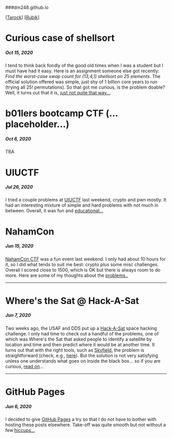 ###dm248.github.io

   [[Tarock](https://gentle-citadel-87130.herokuapp.com)]  [[Rubik](https://github.com/dm248/rubik)]

### 

# Curious case of shellsort

##### Oct 15, 2020

I tend to think back fondly of the good old times when I was a student but I must have had it easy. 
Here is an assignment someone else got recently: *Find the worst-case swap count for (13,4,1) shellsort
on 25 elements*. The official solution offered was simple, just shy of 1 billion core years to run
(trying all 25! permutations). So that got me curious, is the problem doable?
Well, it turns out that it is,
[just not quite that way...](/posts/20201015_shellsort.md)


# b01lers bootcamp CTF (... placeholder...)

##### Oct 6, 2020

TBA


# UIUCTF

##### Jul 26, 2020

I tried a couple problems at [UIUCTF](https://ctftime.org/event/1075) last weekend, crypto and pwn
mostly. It had an interesting mixture of simple and hard problems with not much in between. Overall,
it was fun and [educational...](/posts/20200726_UIUCTF.md)


# NahamCon 

##### Jun 15, 2020

[NahamCon CTF](https://ctftime.org/event/1067) was a fun event last weekend.
I only had about 10 hours for it, so I did what tends to suit me best: crypto plus some misc challenges.
Overall I scored close to 1500, which is OK but there is always room to do more.
Here are some of my thoughts about the [problems..](/posts/20200615_NahamCon.md)

---

# Where's the Sat @ Hack-A-Sat

##### Jun 7, 2020

Two weeks ago, the USAF and DDS put up a [Hack-A-Sat](https://www.hackasat.com/) space hacking challenge.
I only had time to check out a handful of the problems, one of which was Where's the Sat that asked people
to identify a satellite by location and time and then predict where it would be at another time. It turns out
that with the
right tools, such as [Skyfield](https://rhodesmill.org/skyfield/), the problem is straightforward 
(check, e.g., [here](https://medium.com/@pdelteil/wheres-the-sat-hack-a-sat-writeup-9a523634963b)). 
But the solution is not very satisfying unless one understands what goes on inside the black box... 
so if you are curious, [read on](/posts/20200607_Wheres_the_Sat.md)...

---

# GitHub Pages

##### Jun 6, 2020

I decided to give [GitHub Pages](https://pages.github.com/)
a try so that I do not have to bother with hosting these posts elsewhere.
Take-off was quite smooth but not without a few [hiccups...](posts/20200606_GitHub_Pages.md)
